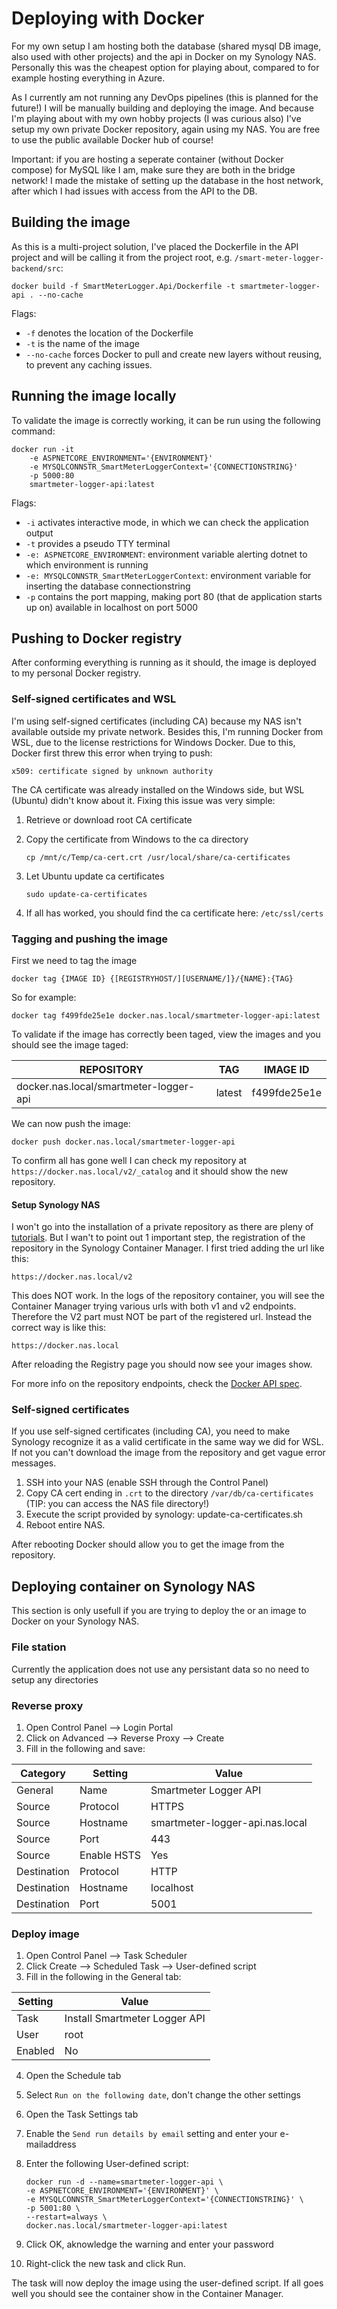 # Deploying with Docker

For my own setup I am hosting both the database (shared mysql DB image, also used with other projects) and the api in Docker on my Synology NAS. Personally this was the cheapest option for playing about, compared to for example hosting everything in Azure.

As I currently am not running any DevOps pipelines (this is planned for the future!) I will be manually building and deploying the image. And because I'm playing about with my own hobby projects (I was curious also) I've setup my own private Docker repository, again using my NAS. You are free to use the public available Docker hub of course!

Important: if you are hosting a seperate container (without Docker compose) for MySQL like I am, make sure they are both in the bridge network! I made the mistake of setting up the database in the host network, after which I had issues with access from the API to the DB.

## Building the image

As this is a multi-project solution, I've placed the Dockerfile in the API project and will be calling it from the project root, e.g. `/smart-meter-logger-backend/src`:

    docker build -f SmartMeterLogger.Api/Dockerfile -t smartmeter-logger-api . --no-cache

Flags:

- `-f` denotes the location of the Dockerfile
- `-t` is the name of the image
- `--no-cache` forces Docker to pull and create new layers without reusing, to prevent any caching issues.

## Running the image locally

To validate the image is correctly working, it can be run using the following command:

    docker run -it
        -e ASPNETCORE_ENVIRONMENT='{ENVIRONMENT}'
        -e MYSQLCONNSTR_SmartMeterLoggerContext='{CONNECTIONSTRING}'
        -p 5000:80
        smartmeter-logger-api:latest

Flags:

- `-i` activates interactive mode, in which we can check the application output
- `-t` provides a pseudo TTY terminal
- `-e: ASPNETCORE_ENVIRONMENT`: environment variable alerting dotnet to which environment is running
- `-e: MYSQLCONNSTR_SmartMeterLoggerContext`: environment variable for inserting the database connectionstring
- `-p` contains the port mapping, making port 80 (that de application starts up on) available in localhost on port 5000

## Pushing to Docker registry

After conforming everything is running as it should, the image is deployed to my personal Docker registry.

### Self-signed certificates and WSL

I'm using self-signed certificates (including CA) because my NAS isn't available outside my private network. Besides this, I'm running Docker from WSL, due to the license restrictions for Windows Docker. Due to this, Docker first threw this error when trying to push:

`x509: certificate signed by unknown authority`

The CA certificate was already installed on the Windows side, but WSL (Ubuntu) didn't know about it. Fixing this issue was very simple:

1.  Retrieve or download root CA certificate
2.  Copy the certificate from Windows to the ca directory

        cp /mnt/c/Temp/ca-cert.crt /usr/local/share/ca-certificates

3.  Let Ubuntu update ca certificates

        sudo update-ca-certificates

4.  If all has worked, you should find the ca certificate here: `/etc/ssl/certs`

### Tagging and pushing the image

First we need to tag the image

    docker tag {IMAGE ID} {[REGISTRYHOST/][USERNAME/]}/{NAME}:{TAG}

So for example:

    docker tag f499fde25e1e docker.nas.local/smartmeter-logger-api:latest

To validate if the image has correctly been taged, view the images and you should see the image taged:

| REPOSITORY                             | TAG    | IMAGE ID     |
| -------------------------------------- | ------ | ------------ |
| docker.nas.local/smartmeter-logger-api | latest | f499fde25e1e |

We can now push the image:

    docker push docker.nas.local/smartmeter-logger-api

To confirm all has gone well I can check my repository at `https://docker.nas.local/v2/_catalog` and it should show the new repository.

#### Setup Synology NAS

I won't go into the installation of a private repository as there are pleny of [tutorials](https://dev.to/kedzior_io/setup-a-docker-registry-on-synolgy-aia). But I wan't to point out 1 important step, the registration of the repository in the Synology Container Manager. I first tried adding the url like this:

`https://docker.nas.local/v2`

This does NOT work. In the logs of the repository container, you will see the Container Manager trying various urls with both v1 and v2 endpoints. Therefore the V2 part must NOT be part of the registered url. Instead the correct way is like this:

`https://docker.nas.local`

After reloading the Registry page you should now see your images show.

For more info on the repository endpoints, check the [Docker API spec](https://docs.docker.com/registry/spec/api/#detail).

### Self-signed certificates

If you use self-signed certificates (including CA), you need to make Synology recognize it as a valid certificate in the same way we did for WSL. If not you can't download the image from the repository and get vague error messages.

1. SSH into your NAS (enable SSH through the Control Panel)
2. Copy CA cert ending in `.crt` to the directory `/var/db/ca-certificates` (TIP: you can access the NAS file directory!)
3. Execute the script provided by synology: update-ca-certificates.sh
4. Reboot entire NAS.

After rebooting Docker should allow you to get the image from the repository.

## Deploying container on Synology NAS

This section is only usefull if you are trying to deploy the or an image to Docker on your Synology NAS.

### File station

Currently the application does not use any persistant data so no need to setup any directories

### Reverse proxy

1. Open Control Panel --> Login Portal
2. Click on Advanced --> Reverse Proxy --> Create
3. Fill in the following and save:

| Category    | Setting     | Value                           |
| ----------- | ----------- | ------------------------------- |
| General     | Name        | Smartmeter Logger API           |
| Source      | Protocol    | HTTPS                           |
| Source      | Hostname    | smartmeter-logger-api.nas.local |
| Source      | Port        | 443                             |
| Source      | Enable HSTS | Yes                             |
| Destination | Protocol    | HTTP                            |
| Destination | Hostname    | localhost                       |
| Destination | Port        | 5001                            |

### Deploy image

1. Open Control Panel --> Task Scheduler
2. Click Create --> Scheduled Task --> User-defined script
3. Fill in the following in the General tab:

| Setting | Value                         |
| ------- | ----------------------------- |
| Task    | Install Smartmeter Logger API |
| User    | root                          |
| Enabled | No                            |

4.  Open the Schedule tab
5.  Select `Run on the following date`, don't change the other settings
6.  Open the Task Settings tab
7.  Enable the `Send run details by email` setting and enter your e-mailaddress
8.  Enter the following User-defined script:

        docker run -d --name=smartmeter-logger-api \
        -e ASPNETCORE_ENVIRONMENT='{ENVIRONMENT}' \
        -e MYSQLCONNSTR_SmartMeterLoggerContext='{CONNECTIONSTRING}' \
        -p 5001:80 \
        --restart=always \
        docker.nas.local/smartmeter-logger-api:latest

9.  Click OK, aknowledge the warning and enter your password
10. Right-click the new task and click Run.

The task will now deploy the image using the user-defined script. If all goes well you should see the container show in the Container Manager.
